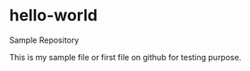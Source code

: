 # hello-world
Sample Repository

This is my sample file or first file on github for testing purpose.
